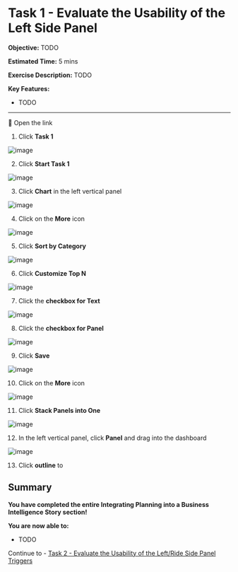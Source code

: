 # Task 1 - Evaluate the Usability of the Left Side Panel

**Objective:** TODO

**Estimated Time:** 5 mins

**Exercise Description:** TODO

**Key Features:**
- TODO

----------------------------------------------------------------------------------------------------------------------------------------

🚩 Open the link 

1. Click **Task 1**

![image](https://user-images.githubusercontent.com/112718519/198392828-47308c2b-0622-4ed5-8319-29446ca14f34.png)

2. Click **Start Task 1**

![image](https://user-images.githubusercontent.com/112718519/198393026-8ffaed1c-e08b-45f3-8594-57371e1f6878.png)

3. Click **Chart** in the left vertical panel

![image](https://user-images.githubusercontent.com/112718519/198393084-76a3d341-c583-49cd-a787-b56b3aac2ac2.png)

4. Click on the **More** icon

![image](https://user-images.githubusercontent.com/112718519/198393142-4f1c8415-7400-442e-9d40-88ee6b982c9f.png)

5. Click **Sort by Category**

![image](https://user-images.githubusercontent.com/112718519/198393206-a9ca4193-6187-47bc-88fe-87eaedd2118f.png)

6. Click **Customize Top N**

![image](https://user-images.githubusercontent.com/112718519/198393242-351496fe-d50f-48af-9621-70f993f55f9a.png)

7. Click the **checkbox for Text**

![image](https://user-images.githubusercontent.com/112718519/198393394-73e2745c-57ae-4e43-a858-1919f94c4c05.png)

8. Click the **checkbox for Panel**

![image](https://user-images.githubusercontent.com/112718519/198393488-8df22d75-092d-4ca6-bbe5-f177952b7705.png)

9. Click **Save**

![image](https://user-images.githubusercontent.com/112718519/198393522-b43966e9-523a-4382-964f-348033d34474.png)

10. Click on the **More** icon

![image](https://user-images.githubusercontent.com/112718519/198393564-8c381661-e6e6-4d70-a879-1fa03fc16430.png)

11. Click **Stack Panels into One**

![image](https://user-images.githubusercontent.com/112718519/198393657-2e9f7063-c642-457e-8cc6-e9a15739361a.png)

12. In the left vertical panel, click **Panel** and drag into the dashboard

![image](https://user-images.githubusercontent.com/112718519/198394140-208291c0-4749-435b-98cc-688ede4c9155.png)

13. Click **outline** to 

## Summary

**You have completed the entire Integrating Planning into a Business Intelligence Story section!**

**You are now able to:**
- TODO

Continue to - [Task 2 - Evaluate the Usability of the Left/Ride Side Panel Triggers](../task2/README.md)
